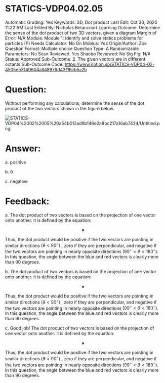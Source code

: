 # STATICS-VDP04.02.05

Automatic Grading: Yes
Keywords: 3D, Dot product
Last Edit: Oct 30, 2020 11:22 AM
Last Edited By: Nicholas Betancourt
Learning Outcome: Determine the sense of the dot product of two 3D vectors, given a diagram
Margin of Error: N/A
Module: Module 1: Identify and solve statics problems for particles (P)
Needs Calculator: No
On Mobius: Yes
Origin/Author: Zoe
Question Format: Multiple choice
Question Type: A
Randomizable Parameters: No
Sean Reviewed: Yes
Shaobo Reviewed: No
Sig Fig: N/A
Status: Approved
Sub-Outcome: 2. The given vectors are in different octants
Sub-Outcome Code: https://www.notion.so/STATICS-VDP04-02-4505e53140604a848876d43f16cb5a2b

# Question:

Without performing any calculations, determine the sense of the dot product of the two vectors shown in the figure below.

![STATICS-VDP04%2002%2005%20a54b012ad9b146e2a8bc217a16ab7434/Untitled.png](STATICS-VDP04%2002%2005%20a54b012ad9b146e2a8bc217a16ab7434/Untitled.png)

# Answer:

a. positive

b. 0

c. negative

# Feedback:

a. The dot product of two vectors is based on the projection of one vector onto another. it is defined by the equation:

$$⁍$$

Thus, the dot product would be positive if the two vectors are pointing in similar directions $(\theta<90^\circ)$ , zero if they are perpendicular, and negative if the two vectors are pointing in nearly opposite directions $(90^\circ\lt\theta<180^\circ)$. In this question, the angle between the blue and red vectors is clearly more than 90 degrees. 

b. The dot product of two vectors is based on the projection of one vector onto another. it is defined by the equation:

$$⁍$$

Thus, the dot product would be positive if the two vectors are pointing in similar directions $(\theta<90^\circ)$ , zero if they are perpendicular, and negative if the two vectors are pointing in nearly opposite directions $(90^\circ\lt\theta<180^\circ)$. In this question, the angle between the blue and red vectors is clearly more than 90 degrees. 

c. Good job! The dot product of two vectors is based on the projection of one vector onto another. it is defined by the equation:

$$⁍$$

Thus, the dot product would be positive if the two vectors are pointing in similar directions $(\theta<90^\circ)$ , zero if they are perpendicular, and negative if the two vectors are pointing in nearly opposite directions $(90^\circ\lt\theta<180^\circ)$. In this question, the angle between the blue and red vectors is clearly more than 90 degrees.